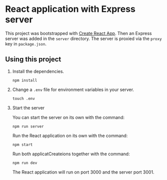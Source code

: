 # React application with Express server

This project was bootstrapped with [Create React App](https://github.com/facebookincubator/create-react-app). 
Then an Express server was added in the `server` directory. 
The server is proxied via the `proxy` key in `package.json`.

## Using this project

1. Install the dependencies.

   ```npm install```

2. Change a `.env` file for environment variables in your server.

   ```touch .env```

3. Start the server

   You can start the server on its own with the command:

   ```npm run server```

   Run the React application on its own with the command:

   ```npm start```

   Run both applicatCreateions together with the command:

   ```npm run dev```

   The React application will run on port 3000 and the server port 3001.
